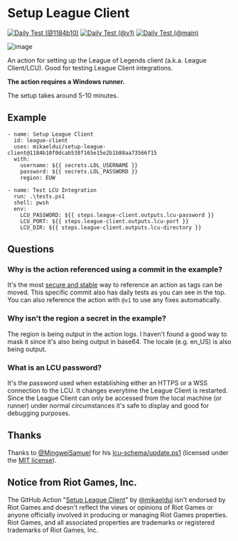 # Setup League Client
[![Daily Test (@1184b10)](https://github.com/mikaeldui/setup-league-client/actions/workflows/daily-test.1184b10.yml/badge.svg)](https://github.com/mikaeldui/setup-league-client/actions/workflows/daily-test.1184b10.yml)
[![Daily Test (@v1)](https://github.com/mikaeldui/setup-league-client/actions/workflows/daily-test.v1.yml/badge.svg)](https://github.com/mikaeldui/setup-league-client/actions/workflows/daily-test.v1.yml)
[![Daily Test (@main)](https://github.com/mikaeldui/setup-league-client/actions/workflows/main.yml/badge.svg)](https://github.com/mikaeldui/setup-league-client/actions/workflows/main.yml)

![image](https://user-images.githubusercontent.com/3706841/149665686-368d3e10-f5cb-4459-8647-0a2021394027.png)

An action for setting up the League of Legends client (a.k.a. League Client/LCU). Good for testing League Client integrations.

**The action requires a Windows runner.**

The setup takes around 5-10 minutes.

## Example

    - name: Setup League Client
      id: league-client
      uses: mikaeldui/setup-league-client@1184b10f0dcab538f165e15e2b1b88aa73566f15
      with:
        username: ${{ secrets.LOL_USERNAME }}
        password: ${{ secrets.LOL_PASSWORD }}
        region: EUW
        
    - name: Test LCU Integration
      run: .\tests.ps1
      shell: pwsh
      env:
        LCU_PASSWORD: ${{ steps.league-client.outputs.lcu-password }}
        LCU_PORT: ${{ steps.league-client.outputs.lcu-port }}
        LCU_DIR: ${{ steps.league-client.outputs.lcu-directory }}
        
## Questions

### Why is the action referenced using a commit in the example?
It's the most [secure and stable][actions-reference-commit] way to reference an action as tags can be moved. This specific commit also has daily tests as you can see in the top. You can also reference the action with `@v1` to use any fixes automatically.

### Why isn't the region a secret in the example?
The region is being output in the action logs. I haven't found a good way to mask it since it's also being output in base64. The locale (e.g. en_US) is also being output.

### What is an LCU password?
It's the password used when establishing either an HTTPS or a WSS connection to the LCU. It changes everytime the League Client is restarted. Since the League Client can only be accessed from the local machine (or runner) under normal circumstances it's safe to display and good for debugging purposes.

## Thanks

Thanks to [@MingweiSamuel](https://github.com/MingweiSamuel) for his [lcu-schema/update.ps1][lcu-schema-update.ps1] (licensed under the [MIT license][lcu-schema-license]).

## Notice from Riot Games, Inc.
The GitHub Action "[Setup League Client](https://github.com/marketplace/actions/setup-league-client)" by [@mikaeldui](https://github.com/mikaeldui) isn't endorsed by Riot Games and doesn't reflect the views or opinions of Riot Games or anyone officially involved in producing or managing Riot Games properties. Riot Games, and all associated properties are trademarks or registered trademarks of Riot Games, Inc.

[actions-reference-commit]: https://docs.github.com/en/actions/learn-github-actions/workflow-syntax-for-github-actions#jobsjob_idstepsuses
[lcu-schema-update.ps1]: https://github.com/MingweiSamuel/lcu-schema/blob/a309d795ddf0eba093cb6a6f54ffa9238e947f3a/update.ps1
[lcu-schema-license]: https://github.com/MingweiSamuel/lcu-schema/blob/a309d795ddf0eba093cb6a6f54ffa9238e947f3a/LICENSE
